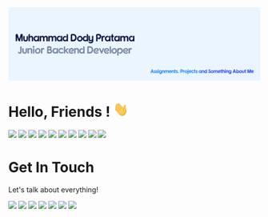 [![Header](https://raw.githubusercontent.com/mdodeep/mdodeep/main/header-mdodeep-github.png "Header")](https://mdody.com/)
# Hello, Friends ! <img src="https://raw.githubusercontent.com/mdodeep/mdodeep/main/wave-hand.gif" width="30px" height="30px" />

![](https://img.shields.io/badge/Text%20Editor-Visual%20Studio%20Code-informational?style=flat&logo=visualstudiocode&logoColor=white&color=0082f8)
![](https://img.shields.io/badge/Browser-Google%20Chrome-informational?style=flat&logo=googlechrome&logoColor=white&color=0082f8)
![](https://img.shields.io/badge/Code-HTML5-informational?style=flat&logo=html5&logoColor=white&color=0082f8)
![](https://img.shields.io/badge/Code-PHP-informational?style=flat&logo=php&logoColor=white&color=0082f8)
![](https://img.shields.io/badge/Code-JavaScript-informational?style=flat&logo=javascript&logoColor=white&color=0082f8)
![](https://img.shields.io/badge/Code-Jquery-informational?style=flat&logo=jquery&logoColor=white&color=0082f8)
![](https://img.shields.io/badge/Code-Bootstrap%20Framework-informational?style=flat&logo=bootstrap&logoColor=white&color=0082f8)
![](https://img.shields.io/badge/Tools-Laragon-informational?style=flat&logo=laragon&logoColor=white&color=0082f8)
![](https://img.shields.io/badge/Tools-MySQL-informational?style=flat&logo=mysql&logoColor=white&color=0082f8)
![](https://img.shields.io/badge/CMS-WordPress-informational?style=flat&logo=wordpress&logoColor=white&color=0082f8)

# Get In Touch
Let's talk about everything!

[![](https://img.shields.io/badge/Instagram-E4405F?style=for-the-badge&logo=instagram&logoColor=white)](https://www.instagram.com/mdodeep/)
[![](https://img.shields.io/badge/Facebook-1877F2?style=for-the-badge&logo=facebook&logoColor=white)](https://www.facebook.com/nbq.hn/)
[![](https://img.shields.io/badge/X-000000?style=for-the-badge&logo=x&logoColor=white)](https://x.com/mdodeep/)
[![](https://img.shields.io/badge/GitHub-100000?style=for-the-badge&logo=github&logoColor=white)](https://github.com/mdodeep/)
[![](https://img.shields.io/badge/Telegram-2CA5E0?style=for-the-badge&logo=telegram&logoColor=white)](https://t.me/mdodeep/)
[![](https://img.shields.io/badge/Gmail-D14836?style=for-the-badge&logo=gmail&logoColor=white)](mailto:dodypratamaa29@gmail.com)
[![](https://img.shields.io/badge/LinkedIn-0077B5?style=for-the-badge&logo=linkedin&logoColor=white)](https://www.linkedin.com/in/mdodyy/)
